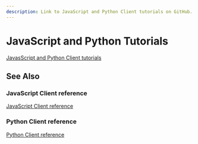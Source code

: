 ```yaml
---
description: Link to JavaScript and Python Client tutorials on GitHub.
---
```


# JavaScript and Python Tutorials

[JavasScript and Python Client tutorials](https://github.com/terminusdb/terminusdb-tutorials)

## See Also

### JavaScript Client reference

[JavaScript Client reference](https://terminusdb.com/docs/index/terminusx-db/reference-guides/javascript-client-reference)

### Python Client reference

[Python Client reference](https://terminusdb.com/docs/index/terminusx-db/reference-guides/client)
